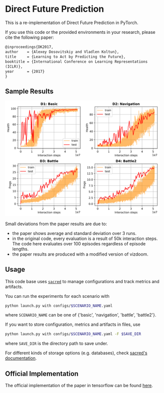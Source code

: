 # Direct Future Prediction
This is a re-implementation of Direct Future Prediction in PyTorch.

If you use this code or the provided environments in your research, please cite the following paper:

```
@inproceedings{DK2017,
author    = {Alexey Dosovitskiy and Vladlen Koltun},
title     = {Learning to Act by Predicting the Future},
booktitle = {International Conference on Learning Representations (ICLR)},
year      = {2017}
}
```

## Sample Results

![alt text](results.svg)


Small deviations from the paper results are due to: 
- the paper shows average and standard deviation over 3 runs.
- in the original code, every evaluation is a result of 50k interaction steps. The code
  here evaluates over 100 episodes regardless of episode lengths.
- the paper results are produced with a modified version of vizdoom.

## Usage
This code base uses [`sacred`](https://github.com/IDSIA/sacred) to manage configurations and track
 metrics and artifacts.
 
You can run the experiments for each scenario with

```bash
python launch.py with configs/$SCENARIO_NAME.yaml
```
where `SCENARIO_NAME` can be one of {'basic', 'navigation', 'battle', 'battle2'}.

If you want to store configuration, metrics and artifacts in files, use 

```bash
python launch.py with configs/$SCENARIO_NAME.yaml -F $SAVE_DIR
```
where `SAVE_DIR` is the directory path to save under.

For different kinds of storage options (e.g. databases), check [sacred's documentation](https://sacred.readthedocs.io/en/stable/observers.html#).


## Official Implementation
The official implementation of the paper in tensorflow can be found [here](https://github.com/intel-isl/DirectFuturePrediction).
